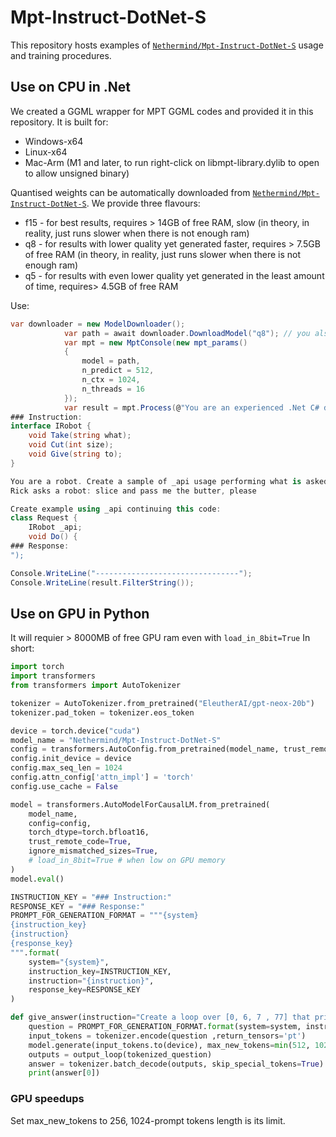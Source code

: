 # Mpt-Instruct-DotNet-S
This repository hosts examples of [`Nethermind/Mpt-Instruct-DotNet-S`](https://huggingface.co/Nethermind/Mpt-Instruct-DotNet-S) usage and training procedures.

## Use on CPU in .Net
We created a GGML wrapper for MPT GGML codes and provided it in this repository.
It is built for:
 - Windows-x64
 - Linux-x64
 - Mac-Arm (M1 and later, to run right-click on libmpt-library.dylib to open to allow unsigned binary)

Quantised weights can be automatically downloaded from [`Nethermind/Mpt-Instruct-DotNet-S`](https://huggingface.co/Nethermind/Mpt-Instruct-DotNet-S). We provide three flavours:
 - f15 - for best results, requires > 14GB of free RAM, slow  (in theory, in reality, just runs slower when there is not enough ram)
 - q8 - for results with lower quality yet generated faster, requires > 7.5GB of free RAM (in theory, in reality, just runs slower when there is not enough ram)
 - q5 - for results with even lower quality yet generated in the least amount of time, requires> 4.5GB of free RAM

 Use:
```csharp
var downloader = new ModelDownloader();
            var path = await downloader.DownloadModel("q8"); // you also can use f16 (eats 14 GB of RAM), q5 (eats 4 GB)
            var mpt = new MptConsole(new mpt_params()
            {
                model = path,
                n_predict = 512,
                n_ctx = 1024,
                n_threads = 16
            });
            var result = mpt.Process(@"You are an experienced .Net C# developer. Below is an instruction that describes a task. Write a response that completes the request providing detailed explanations with code examples.
### Instruction:
interface IRobot {
    void Take(string what);
    void Cut(int size);
    void Give(string to);
}

You are a robot. Create a sample of _api usage performing what is asked in Example:
Rick asks a robot: slice and pass me the butter, please

Create example using _api continuing this code:
class Request {
    IRobot _api;
    void Do() {
### Response:
");

Console.WriteLine("--------------------------------");
Console.WriteLine(result.FilterString());
```

## Use on GPU in Python
It will requier > 8000MB of free GPU ram even with `load_in_8bit=True` In short:
```python
import torch
import transformers
from transformers import AutoTokenizer

tokenizer = AutoTokenizer.from_pretrained("EleutherAI/gpt-neox-20b")
tokenizer.pad_token = tokenizer.eos_token

device = torch.device("cuda")
model_name = "Nethermind/Mpt-Instruct-DotNet-S"
config = transformers.AutoConfig.from_pretrained(model_name, trust_remote_code=True)
config.init_device = device
config.max_seq_len = 1024 
config.attn_config['attn_impl'] = 'torch'
config.use_cache = False

model = transformers.AutoModelForCausalLM.from_pretrained(
	model_name,
	config=config,
	torch_dtype=torch.bfloat16,
	trust_remote_code=True,
	ignore_mismatched_sizes=True,
	# load_in_8bit=True # when low on GPU memory
)
model.eval()

INSTRUCTION_KEY = "### Instruction:"
RESPONSE_KEY = "### Response:"
PROMPT_FOR_GENERATION_FORMAT = """{system}
{instruction_key}
{instruction}
{response_key}
""".format(
    system="{system}",
    instruction_key=INSTRUCTION_KEY,
    instruction="{instruction}",
    response_key=RESPONSE_KEY
)

def give_answer(instruction="Create a loop over [0, 6, 7 , 77] that prints its contentrs", system="You are an experienced .Net C# developer. Below is an instruction that describes a task. Write a response that completes the request providing detailed explanations with code examples.", ):
    question = PROMPT_FOR_GENERATION_FORMAT.format(system=system, instruction=instruction)
    input_tokens = tokenizer.encode(question ,return_tensors='pt')               
	model.generate(input_tokens.to(device), max_new_tokens=min(512, 1024 - input_tokens.shape[1]), do_sample=False, top_k=1, top_p=0.95)
    outputs = output_loop(tokenized_question)
    answer = tokenizer.batch_decode(outputs, skip_special_tokens=True)
    print(answer[0])

```

### GPU speedups
Set max_new_tokens to 256, 1024-prompt tokens length is its limit.